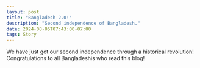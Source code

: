 ```yaml
---
layout: post
title: "Bangladesh 2.0!"
description: "Second independence of Bangladesh."
date: 2024-08-05T07:43:00-07:00
tags: Story
---
```


We have just got our second independence through a historical revolution! Congratulations to all Bangladeshis who read this blog!
